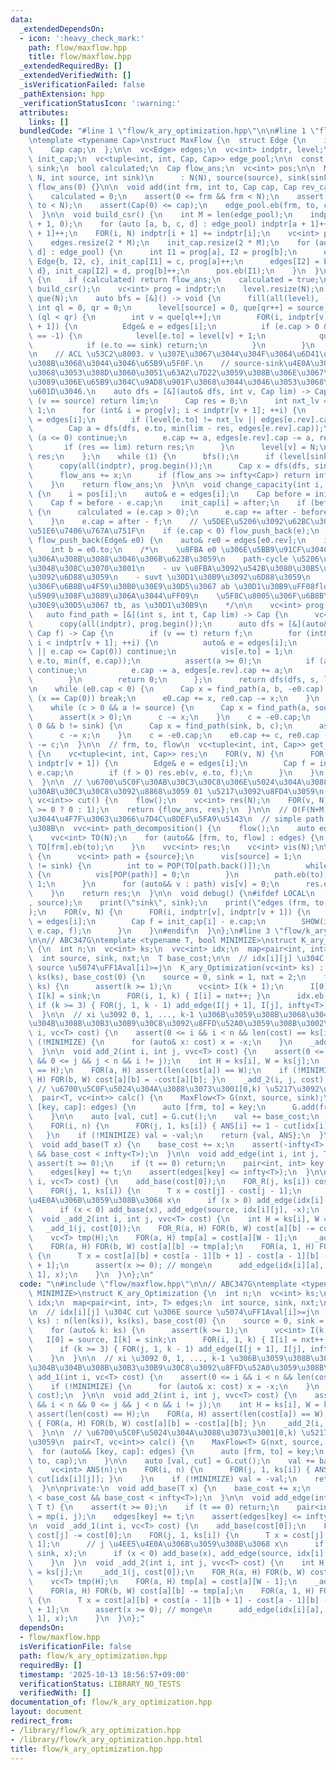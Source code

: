 ```yaml
---
data:
  _extendedDependsOn:
  - icon: ':heavy_check_mark:'
    path: flow/maxflow.hpp
    title: flow/maxflow.hpp
  _extendedRequiredBy: []
  _extendedVerifiedWith: []
  _isVerificationFailed: false
  _pathExtension: hpp
  _verificationStatusIcon: ':warning:'
  attributes:
    links: []
  bundledCode: "#line 1 \"flow/k_ary_optimization.hpp\"\n\n#line 1 \"flow/maxflow.hpp\"\
    \ntemplate <typename Cap>\nstruct MaxFlow {\n  struct Edge {\n    int to, rev;\n\
    \    Cap cap;\n  };\n\n  vc<Edge> edges;\n  vc<int> indptr, level;\n  vc<Cap>\
    \ init_cap;\n  vc<tuple<int, int, Cap, Cap>> edge_pool;\n\n  const int N, source,\
    \ sink;\n  bool calculated;\n  Cap flow_ans;\n  vc<int> pos;\n\n  MaxFlow(int\
    \ N, int source, int sink)\n      : N(N), source(source), sink(sink), calculated(0),\
    \ flow_ans(0) {}\n\n  void add(int frm, int to, Cap cap, Cap rev_cap = 0) {\n\
    \    calculated = 0;\n    assert(0 <= frm && frm < N);\n    assert(0 <= to &&\
    \ to < N);\n    assert(Cap(0) <= cap);\n    edge_pool.eb(frm, to, cap, rev_cap);\n\
    \  }\n\n  void build_csr() {\n    int M = len(edge_pool);\n    indptr.assign(N\
    \ + 1, 0);\n    for (auto [a, b, c, d] : edge_pool) indptr[a + 1]++, indptr[b\
    \ + 1]++;\n    FOR(i, N) indptr[i + 1] += indptr[i];\n    vc<int> prog = indptr;\n\
    \    edges.resize(2 * M);\n    init_cap.resize(2 * M);\n    for (auto [a, b, c,\
    \ d] : edge_pool) {\n      int I1 = prog[a], I2 = prog[b];\n      edges[I1] =\
    \ Edge{b, I2, c}, init_cap[I1] = c, prog[a]++;\n      edges[I2] = Edge{a, I1,\
    \ d}, init_cap[I2] = d, prog[b]++;\n      pos.eb(I1);\n    }\n  }\n\n  Cap flow()\
    \ {\n    if (calculated) return flow_ans;\n    calculated = true;\n    if (indptr.empty())\
    \ build_csr();\n    vc<int> prog = indptr;\n    level.resize(N);\n    vc<int>\
    \ que(N);\n    auto bfs = [&]() -> void {\n      fill(all(level), -1);\n     \
    \ int ql = 0, qr = 0;\n      level[source] = 0, que[qr++] = source;\n      while\
    \ (ql < qr) {\n        int v = que[ql++];\n        FOR(i, indptr[v], indptr[v\
    \ + 1]) {\n          Edge& e = edges[i];\n          if (e.cap > 0 && level[e.to]\
    \ == -1) {\n            level[e.to] = level[v] + 1;\n            que[qr++] = e.to;\n\
    \            if (e.to == sink) return;\n          }\n        }\n      }\n    };\n\
    \n    // ACL \u53C2\u8003. v \u307E\u3067\u3044\u304F\u3064\u6D41\u3057\u3066\u304F\
    \u308B\u3068\u3044\u3046\u65B9\u5F0F.\n    // source-sink\u4E0A\u306B\u3042\u308B\
    \u3068\u3053\u308D\u3060\u3051\u63A2\u7D22\u3059\u308B\u306E\u3067\u3053\u3061\
    \u3089\u306E\u65B9\u304C\u9AD8\u901F\u3068\u3044\u3046\u3053\u3068\u3060\u3068\
    \u601D\u3046.\n    auto dfs = [&](auto& dfs, int v, Cap lim) -> Cap {\n      if\
    \ (v == source) return lim;\n      Cap res = 0;\n      int nxt_lv = level[v] -\
    \ 1;\n      for (int& i = prog[v]; i < indptr[v + 1]; ++i) {\n        auto& e\
    \ = edges[i];\n        if (level[e.to] != nxt_lv || edges[e.rev].cap == 0) continue;\n\
    \        Cap a = dfs(dfs, e.to, min(lim - res, edges[e.rev].cap));\n        if\
    \ (a <= 0) continue;\n        e.cap += a, edges[e.rev].cap -= a, res += a;\n \
    \       if (res == lim) return res;\n      }\n      level[v] = N;\n      return\
    \ res;\n    };\n    while (1) {\n      bfs();\n      if (level[sink] == -1) break;\n\
    \      copy(all(indptr), prog.begin());\n      Cap x = dfs(dfs, sink, infty<Cap>);\n\
    \      flow_ans += x;\n      if (flow_ans >= infty<Cap>) return infty<Cap>;\n\
    \    }\n    return flow_ans;\n  }\n\n  void change_capacity(int i, Cap after)\
    \ {\n    i = pos[i];\n    auto& e = edges[i];\n    Cap before = init_cap[i];\n\
    \    Cap f = before - e.cap;\n    init_cap[i] = after;\n    if (before < after)\
    \ {\n      calculated = (e.cap > 0);\n      e.cap += after - before;\n      return;\n\
    \    }\n    e.cap = after - f;\n    // \u5DEE\u5206\u3092\u62BC\u3057\u623B\u3059\
    \u51E6\u7406\u767A\u751F\n    if (e.cap < 0) flow_push_back(e);\n  }\n\n  void\
    \ flow_push_back(Edge& e0) {\n    auto& re0 = edges[e0.rev];\n    int a = re0.to;\n\
    \    int b = e0.to;\n    /*\n    \u8FBA e0 \u306E\u5BB9\u91CF\u304C\u6B63\u306B\
    \u306A\u308B\u3088\u3046\u306B\u623B\u3059\n    path-cycle \u5206\u89E3\u3092\u8003\
    \u3048\u308C\u3070\u3001\n    - uv \u8FBA\u3092\u542B\u3080\u30B5\u30A4\u30AF\u30EB\
    \u3092\u6D88\u3059\n    - suvt \u30D1\u30B9\u3092\u6D88\u3059\n    \u524D\u8005\
    \u306F\u6B8B\u4F59\u30B0\u30E9\u30D5\u3067 ab \u30D1\u30B9\uFF08flow_ans \u304C\
    \u5909\u308F\u3089\u306A\u3044\uFF09\n    \u5F8C\u8005\u306F\u6B8B\u4F59\u30B0\
    \u30E9\u30D5\u3067 tb, as \u30D1\u30B9\n    */\n\n    vc<int> prog(N + 1);\n \
    \   auto find_path = [&](int s, int t, Cap lim) -> Cap {\n      vc<bool> vis(N);\n\
    \      copy(all(indptr), prog.begin());\n      auto dfs = [&](auto& dfs, int v,\
    \ Cap f) -> Cap {\n        if (v == t) return f;\n        for (int& i = prog[v];\
    \ i < indptr[v + 1]; ++i) {\n          auto& e = edges[i];\n          if (vis[e.to]\
    \ || e.cap <= Cap(0)) continue;\n          vis[e.to] = 1;\n          Cap a = dfs(dfs,\
    \ e.to, min(f, e.cap));\n          assert(a >= 0);\n          if (a == Cap(0))\
    \ continue;\n          e.cap -= a, edges[e.rev].cap += a;\n          return a;\n\
    \        }\n        return 0;\n      };\n      return dfs(dfs, s, lim);\n    };\n\
    \n    while (e0.cap < 0) {\n      Cap x = find_path(a, b, -e0.cap);\n      if\
    \ (x == Cap(0)) break;\n      e0.cap += x, re0.cap -= x;\n    }\n    Cap c = -e0.cap;\n\
    \    while (c > 0 && a != source) {\n      Cap x = find_path(a, source, c);\n\
    \      assert(x > 0);\n      c -= x;\n    }\n    c = -e0.cap;\n    while (c >\
    \ 0 && b != sink) {\n      Cap x = find_path(sink, b, c);\n      assert(x > 0);\n\
    \      c -= x;\n    }\n    c = -e0.cap;\n    e0.cap += c, re0.cap -= c;\n    flow_ans\
    \ -= c;\n  }\n\n  // frm, to, flow\n  vc<tuple<int, int, Cap>> get_flow_edges()\
    \ {\n    vc<tuple<int, int, Cap>> res;\n    FOR(v, N) {\n      FOR(i, indptr[v],\
    \ indptr[v + 1]) {\n        Edge& e = edges[i];\n        Cap f = init_cap[i] -\
    \ e.cap;\n        if (f > 0) res.eb(v, e.to, f);\n      }\n    }\n    return res;\n\
    \  }\n\n  // \u6700\u5C0F\u30AB\u30C3\u30C8\u306E\u5024\u304A\u3088\u3073\u3001\
    \u30AB\u30C3\u30C8\u3092\u8868\u3059 01 \u5217\u3092\u8FD4\u3059\n  pair<Cap,\
    \ vc<int>> cut() {\n    flow();\n    vc<int> res(N);\n    FOR(v, N) res[v] = (level[v]\
    \ >= 0 ? 0 : 1);\n    return {flow_ans, res};\n  }\n\n  // O(F(N+M)) \u304F\u3089\
    \u3044\u4F7F\u3063\u3066\u7D4C\u8DEF\u5FA9\u5143\n  // simple path \u306B\u306A\
    \u308B\n  vvc<int> path_decomposition() {\n    flow();\n    auto edges = get_flow_edges();\n\
    \    vvc<int> TO(N);\n    for (auto&& [frm, to, flow] : edges) {\n      FOR(flow)\
    \ TO[frm].eb(to);\n    }\n    vvc<int> res;\n    vc<int> vis(N);\n\n    FOR(flow_ans)\
    \ {\n      vc<int> path = {source};\n      vis[source] = 1;\n      while (path.back()\
    \ != sink) {\n        int to = POP(TO[path.back()]);\n        while (vis[to])\
    \ {\n          vis[POP(path)] = 0;\n        }\n        path.eb(to), vis[to] =\
    \ 1;\n      }\n      for (auto&& v : path) vis[v] = 0;\n      res.eb(path);\n\
    \    }\n    return res;\n  }\n\n  void debug() {\n#ifdef LOCAL\n    print(\"source\"\
    , source);\n    print(\"sink\", sink);\n    print(\"edges (frm, to, cap, flow)\"\
    );\n    FOR(v, N) {\n      FOR(i, indptr[v], indptr[v + 1]) {\n        Edge& e\
    \ = edges[i];\n        Cap f = init_cap[i] - e.cap;\n        SHOW(i, v, e.to,\
    \ e.cap, f);\n      }\n    }\n#endif\n  }\n};\n#line 3 \"flow/k_ary_optimization.hpp\"\
    \n\n// ABC347G\ntemplate <typename T, bool MINIMIZE>\nstruct K_ary_Optimization\
    \ {\n  int n;\n  vc<int> ks;\n  vvc<int> idx;\n  map<pair<int, int>, T> edges;\n\
    \  int source, sink, nxt;\n  T base_cost;\n\n  // idx[i][j] \u304C cut \u306E\
    \ source \u5074\uFF1Aval[i]>=j\n  K_ary_Optimization(vc<int> ks) : n(len(ks)),\
    \ ks(ks), base_cost(0) {\n    source = 0, sink = 1, nxt = 2;\n    for (auto& k:\
    \ ks) {\n      assert(k >= 1);\n      vc<int> I(k + 1);\n      I[0] = source,\
    \ I[k] = sink;\n      FOR(i, 1, k) { I[i] = nxt++; }\n      idx.eb(I);\n     \
    \ if (k >= 3) { FOR(j, 1, k - 1) add_edge(I[j + 1], I[j], infty<T>); }\n    }\n\
    \  }\n\n  // xi \u3092 0, 1, ..., k-1 \u306B\u3059\u308B\u3068\u304D\u306B\u304B\
    \u304B\u308B\u30B3\u30B9\u30C8\u3092\u8FFD\u52A0\u3059\u308B\u3002\n  void add_1(int\
    \ i, vc<T> cost) {\n    assert(0 <= i && i < n && len(cost) == ks[i]);\n    if\
    \ (!MINIMIZE) {\n      for (auto& x: cost) x = -x;\n    }\n    _add_1(i, cost);\n\
    \  }\n\n  void add_2(int i, int j, vvc<T> cost) {\n    assert(0 <= i && i < n\
    \ && 0 <= j && j < n && i != j);\n    int H = ks[i], W = ks[j];\n    assert(len(cost)\
    \ == H);\n    FOR(a, H) assert(len(cost[a]) == W);\n    if (!MINIMIZE) { FOR(a,\
    \ H) FOR(b, W) cost[a][b] = -cost[a][b]; }\n    _add_2(i, j, cost);\n  }\n\n \
    \ // \u6700\u5C0F\u5024\u304A\u3088\u3073\u3001[0,k) \u5217\u3092\u8FD4\u3059\n\
    \  pair<T, vc<int>> calc() {\n    MaxFlow<T> G(nxt, source, sink);\n    for (auto&&\
    \ [key, cap]: edges) {\n      auto [frm, to] = key;\n      G.add(frm, to, cap);\n\
    \    }\n\n    auto [val, cut] = G.cut();\n    val += base_cost;\n    vc<int> ANS(n);\n\
    \    FOR(i, n) {\n      FOR(j, 1, ks[i]) { ANS[i] += 1 - cut[idx[i][j]]; }\n \
    \   }\n    if (!MINIMIZE) val = -val;\n    return {val, ANS};\n  }\n\nprivate:\n\
    \  void add_base(T x) {\n    base_cost += x;\n    assert(-infty<T> < base_cost\
    \ && base_cost < infty<T>);\n  }\n\n  void add_edge(int i, int j, T t) {\n   \
    \ assert(t >= 0);\n    if (t == 0) return;\n    pair<int, int> key = mp(i, j);\n\
    \    edges[key] += t;\n    assert(edges[key] <= infty<T>);\n  }\n\n  void _add_1(int\
    \ i, vc<T> cost) {\n    add_base(cost[0]);\n    FOR_R(j, ks[i]) cost[j] -= cost[0];\n\
    \    FOR(j, 1, ks[i]) {\n      T x = cost[j] - cost[j - 1];\n      // j \u4EE5\
    \u4E0A\u306B\u3059\u308B\u3068 x\n      if (x > 0) add_edge(idx[i][j], sink, x);\n\
    \      if (x < 0) add_base(x), add_edge(source, idx[i][j], -x);\n    }\n  }\n\
    \  void _add_2(int i, int j, vvc<T> cost) {\n    int H = ks[i], W = ks[j];\n \
    \   _add_1(j, cost[0]);\n    FOR_R(a, H) FOR(b, W) cost[a][b] -= cost[0][b];\n\
    \    vc<T> tmp(H);\n    FOR(a, H) tmp[a] = cost[a][W - 1];\n    _add_1(i, tmp);\n\
    \    FOR(a, H) FOR(b, W) cost[a][b] -= tmp[a];\n    FOR(a, 1, H) FOR(b, W - 1)\
    \ {\n      T x = cost[a][b] + cost[a - 1][b + 1] - cost[a - 1][b] - cost[a][b\
    \ + 1];\n      assert(x >= 0); // monge\n      add_edge(idx[i][a], idx[j][b +\
    \ 1], x);\n    }\n  }\n};\n"
  code: "\n#include \"flow/maxflow.hpp\"\n\n// ABC347G\ntemplate <typename T, bool\
    \ MINIMIZE>\nstruct K_ary_Optimization {\n  int n;\n  vc<int> ks;\n  vvc<int>\
    \ idx;\n  map<pair<int, int>, T> edges;\n  int source, sink, nxt;\n  T base_cost;\n\
    \n  // idx[i][j] \u304C cut \u306E source \u5074\uFF1Aval[i]>=j\n  K_ary_Optimization(vc<int>\
    \ ks) : n(len(ks)), ks(ks), base_cost(0) {\n    source = 0, sink = 1, nxt = 2;\n\
    \    for (auto& k: ks) {\n      assert(k >= 1);\n      vc<int> I(k + 1);\n   \
    \   I[0] = source, I[k] = sink;\n      FOR(i, 1, k) { I[i] = nxt++; }\n      idx.eb(I);\n\
    \      if (k >= 3) { FOR(j, 1, k - 1) add_edge(I[j + 1], I[j], infty<T>); }\n\
    \    }\n  }\n\n  // xi \u3092 0, 1, ..., k-1 \u306B\u3059\u308B\u3068\u304D\u306B\
    \u304B\u304B\u308B\u30B3\u30B9\u30C8\u3092\u8FFD\u52A0\u3059\u308B\u3002\n  void\
    \ add_1(int i, vc<T> cost) {\n    assert(0 <= i && i < n && len(cost) == ks[i]);\n\
    \    if (!MINIMIZE) {\n      for (auto& x: cost) x = -x;\n    }\n    _add_1(i,\
    \ cost);\n  }\n\n  void add_2(int i, int j, vvc<T> cost) {\n    assert(0 <= i\
    \ && i < n && 0 <= j && j < n && i != j);\n    int H = ks[i], W = ks[j];\n   \
    \ assert(len(cost) == H);\n    FOR(a, H) assert(len(cost[a]) == W);\n    if (!MINIMIZE)\
    \ { FOR(a, H) FOR(b, W) cost[a][b] = -cost[a][b]; }\n    _add_2(i, j, cost);\n\
    \  }\n\n  // \u6700\u5C0F\u5024\u304A\u3088\u3073\u3001[0,k) \u5217\u3092\u8FD4\
    \u3059\n  pair<T, vc<int>> calc() {\n    MaxFlow<T> G(nxt, source, sink);\n  \
    \  for (auto&& [key, cap]: edges) {\n      auto [frm, to] = key;\n      G.add(frm,\
    \ to, cap);\n    }\n\n    auto [val, cut] = G.cut();\n    val += base_cost;\n\
    \    vc<int> ANS(n);\n    FOR(i, n) {\n      FOR(j, 1, ks[i]) { ANS[i] += 1 -\
    \ cut[idx[i][j]]; }\n    }\n    if (!MINIMIZE) val = -val;\n    return {val, ANS};\n\
    \  }\n\nprivate:\n  void add_base(T x) {\n    base_cost += x;\n    assert(-infty<T>\
    \ < base_cost && base_cost < infty<T>);\n  }\n\n  void add_edge(int i, int j,\
    \ T t) {\n    assert(t >= 0);\n    if (t == 0) return;\n    pair<int, int> key\
    \ = mp(i, j);\n    edges[key] += t;\n    assert(edges[key] <= infty<T>);\n  }\n\
    \n  void _add_1(int i, vc<T> cost) {\n    add_base(cost[0]);\n    FOR_R(j, ks[i])\
    \ cost[j] -= cost[0];\n    FOR(j, 1, ks[i]) {\n      T x = cost[j] - cost[j -\
    \ 1];\n      // j \u4EE5\u4E0A\u306B\u3059\u308B\u3068 x\n      if (x > 0) add_edge(idx[i][j],\
    \ sink, x);\n      if (x < 0) add_base(x), add_edge(source, idx[i][j], -x);\n\
    \    }\n  }\n  void _add_2(int i, int j, vvc<T> cost) {\n    int H = ks[i], W\
    \ = ks[j];\n    _add_1(j, cost[0]);\n    FOR_R(a, H) FOR(b, W) cost[a][b] -= cost[0][b];\n\
    \    vc<T> tmp(H);\n    FOR(a, H) tmp[a] = cost[a][W - 1];\n    _add_1(i, tmp);\n\
    \    FOR(a, H) FOR(b, W) cost[a][b] -= tmp[a];\n    FOR(a, 1, H) FOR(b, W - 1)\
    \ {\n      T x = cost[a][b] + cost[a - 1][b + 1] - cost[a - 1][b] - cost[a][b\
    \ + 1];\n      assert(x >= 0); // monge\n      add_edge(idx[i][a], idx[j][b +\
    \ 1], x);\n    }\n  }\n};"
  dependsOn:
  - flow/maxflow.hpp
  isVerificationFile: false
  path: flow/k_ary_optimization.hpp
  requiredBy: []
  timestamp: '2025-10-13 18:56:57+09:00'
  verificationStatus: LIBRARY_NO_TESTS
  verifiedWith: []
documentation_of: flow/k_ary_optimization.hpp
layout: document
redirect_from:
- /library/flow/k_ary_optimization.hpp
- /library/flow/k_ary_optimization.hpp.html
title: flow/k_ary_optimization.hpp
---
```

